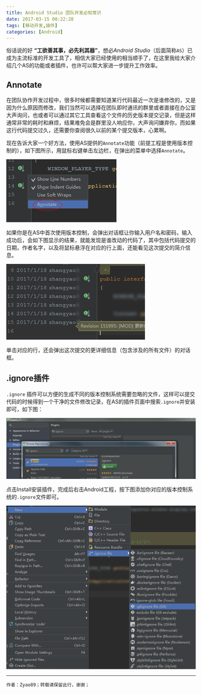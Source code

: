 ```yaml
---
title: Android Studio 团队开发必知常识
date: 2017-03-15 00:22:28
tags: [移动开发,插件]
categories: [Android]
---
```

俗话说的好 **“工欲善其事，必先利其器”**，想必*Android Studio*（后面简称`AS`）已成为主流标准的开发工具了，相信大家已经使用的相当顺手了，在这里我给大家介绍几个AS的功能或者插件，也许可以帮大家进一步提升工作效率。

<!--more-->

## Annotate

在团队协作开发过程中，很多时候都需要知道某行代码最近一次是谁修改的，又是因为什么原因而修改，我们当然可以选择在团队即时通讯的群里或者直接在办公室大声询问，也或者可以通过其它工具查看这个文件的历史版本提交记录，但是这样通常非常的耗时和麻烦，结果难免会是群里没人响应你，大声询问嫌弃你，而如果这行代码提交过久，还需要你查阅很久以前的某个提交版本，心累啊。

现在告诉大家一个好方法，使用AS提供的`Annotate`功能（前提工程是使用版本控制的），如下图所示，用鼠标右键单击左边栏，在弹出的菜单中选择`Annotate`。

![Annotate位置](img01.png)

如果你是在AS中首次使用版本控制，会弹出对话框让你输入用户名和密码，输入成功后，会如下图显示的结果，就能发现是谁改动的代码了，其中包括代码提交的日期，作者名字，以及将鼠标悬浮在对应的行上面，还能看见这次提交的简介信息。

![结果信息](img02.png)

单击对应的行，还会弹出这次提交的更详细信息（包含涉及的所有文件）的对话框。

## .ignore插件

`.ignore` 插件可以方便的生成不同的版本控制系统需要忽略的文件，这样可以提交代码的时候得到一个干净的文件修改记录，在AS的插件页面中搜索`.ignore`并安装即可，如下图：

![安装插件图](img03.png)

点击Install安装插件，完成后右击Android工程，按下图添加你对应的版本控制系统的`.ignore`文件即可。

![创建文件](img04.png)

---

`作者：Zyao89；转载请保留此行，谢谢；`
